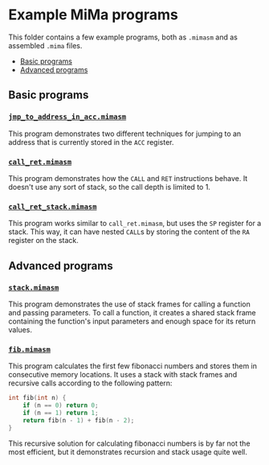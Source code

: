 # Example MiMa programs

This folder contains a few example programs, both as `.mimasm` and as
assembled `.mima` files.

* [Basic programs](#basic-programs)
* [Advanced programs](#advanced-programs)

## Basic programs

### [`jmp_to_address_in_acc.mimasm`](jmp_to_address_in_acc.mimasm)

This program demonstrates two different techniques for jumping to an
address that is currently stored in the `ACC` register.

### [`call_ret.mimasm`](call_ret.mimasm)

This program demonstrates how the `CALL` and `RET` instructions
behave. It doesn't use any sort of stack, so the call depth is limited
to 1.

### [`call_ret_stack.mimasm`](call_ret_stack.mimasm)

This program works similar to `call_ret.mimasm`, but uses the `SP`
register for a stack. This way, it can have nested `CALL`s by storing
the content of the `RA` register on the stack.

## Advanced programs

### [`stack.mimasm`](stack.mimasm)

This program demonstrates the use of stack frames for calling a
function and passing parameters.  To call a function, it creates a
shared stack frame containing the function's input parameters and
enough space for its return values.

### [`fib.mimasm`](fib.mimasm)

This program calculates the first few fibonacci numbers and stores
them in consecutive memory locations. It uses a stack with stack
frames and recursive calls according to the following pattern:

``` c++
int fib(int n) {
    if (n == 0) return 0;
    if (n == 1) return 1;
    return fib(n - 1) + fib(n - 2);
}
```

This recursive solution for calculating fibonacci numbers is by far
not the most efficient, but it demonstrates recursion and stack usage
quite well.
